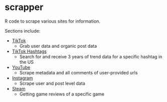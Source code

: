 
<!-- README.md is generated from README.Rmd. Please edit that file -->

# scrapper

<!-- badges: start -->
<!-- badges: end -->

R code to scrape various sites for information.

Sections include:

- [TikTok](https://github.com/taylorgrant/scrapper/tree/main/tiktok)
  - Grab user data and organic post data
- [TikTok
  Hashtags](https://github.com/taylorgrant/scrapper/tree/main/tiktok_trends)
  - Search for and receive 3 years of trend data for a specific hashtag
    in the US
- [YouTube](https://github.com/taylorgrant/scrapper/tree/main/youtube)
  - Scrape metadata and all comments of user-provided urls
- [Instagram](https://github.com/taylorgrant/scrapper/tree/main/instagram)
  - Scrape user and post level data
- [Steam](https://github.com/taylorgrant/scrapper/tree/main/steam)
  - Getting game reviews of a specific game
